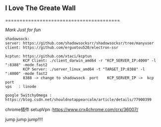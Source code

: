 <h2>I Love The Greate Wall</h2>
========================================

*Mark Just for fun*

```
shadowsock:
server: https://github.com/shadowsocksrr/shadowsocksr/tree/manyuser
client: https://github.com/erguotou520/electron-ssr

kcptun: https://github.com/xtaci/kcptun
        KCP Client: ./client_darwin_amd64 -r "KCP_SERVER_IP:4000" -l ":8388" -mode fast2
        KCP Server: ./server_linux_amd64 -t "TARGET_IP:8388" -l ":4000" -mode fast2
        8388 -> change to shadowsock  port    KCP_SERVER_IP ->  kcp port
vps   : linode 

google SwitchyOmega :  https://blog.csdn.net/shouldnotappearcalm/article/details/77900399
```

chrome插件 setupVpn :https://www.crx4chrome.com/crx/36007/

jump jump jump!!!!
